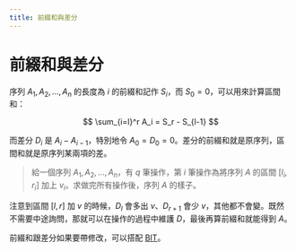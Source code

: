 ```yaml
---
title: 前綴和與差分
---
```

# 前綴和與差分

序列 $A_1,A_2,\dots,A_n$ 的長度為 $i$ 的前綴和記作 $S_i$，而 $S_0=0$，可以用來計算區間和：

$$ \sum_{i=l}^r A_i = S_r - S_{l-1} $$

而差分 $D_i$ 是 $A_i-A_{i-1}$，特別地令 $A_0=D_0=0$。差分的前綴和就是原序列，區間和就是原序列某兩項的差。

> 給一個序列 $A_1,A_2,\dots,A_n$，有 $q$ 筆操作，第 $i$ 筆操作為將序列 $A$ 的區間 $[l_i, r_i]$ 加上 $v_i$。求做完所有操作後，序列 $A$ 的樣子。

注意到區間 $[l,r]$ 加 $v$ 的時候，$D_l$ 會多出 $v$、$D_{r+1}$ 會少 $v$，其他都不會變。既然不需要中途詢問，那就可以在操作的過程中維護 $D$，最後再算前綴和就能得到 $A$。

前綴和跟差分如果要帶修改，可以搭配 [BIT](/fenwick-tree)。